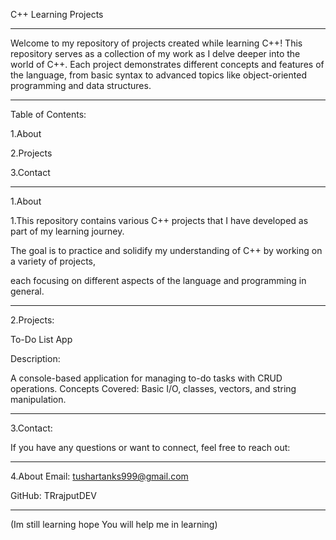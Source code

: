 C++ Learning Projects

----------------------------------------------------------------------------------------------------------------------------------------------------------------------

Welcome to my repository of projects created while learning C++! This repository serves as a collection of my work as I delve deeper into the world of C++. Each project demonstrates different concepts and features of the language, from basic syntax to advanced topics like object-oriented programming and data structures.

----------------------------------------------------------------------------------------------------------------------------------------------------------------------

Table of Contents: 

1.About

2.Projects

3.Contact

----------------------------------------------------------------------------------------------------------------------------------------------------------------------

1.About

1.This repository contains various C++ projects that I have developed as part of my learning journey.

The goal is to practice and solidify my understanding of C++ by working on a variety of projects,

each focusing on different aspects of the language and programming in general.

----------------------------------------------------------------------------------------------------------------------------------------------------------------------

2.Projects: 

To-Do List App

Description: 

A console-based application for managing to-do tasks with CRUD operations.
Concepts Covered: Basic I/O, classes, vectors, and string manipulation.

----------------------------------------------------------------------------------------------------------------------------------------------------------------------

3.Contact:

If you have any questions or want to connect, feel free to reach out:

----------------------------------------------------------------------------------------------------------------------------------------------------------------------

4.About
Email: tushartanks999@gmail.com

GitHub: TRrajputDEV

----------------------------------------------------------------------------------------------------------------------------------------------------------------------
(Im still learning hope You will help me in learning)
